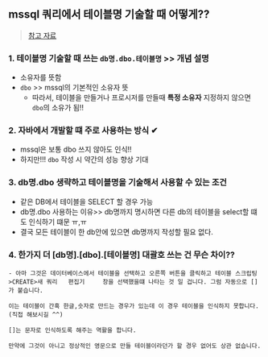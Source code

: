 ## mssql 쿼리에서 테이블명 기술할 때 어떻게??
> [참고 자료](https://www.sqler.com/board_SQLQA/591855)
### 1. 테이블명 기술할 때 쓰는 `db명.dbo.테이블명` >> 개념 설명
- 소유자를 뜻함
- `dbo` >> mssql의 기본적인 소유자 뜻
  - 따라서, 테이블을 만들거나 프로시저를 만들때 __특정 소유자__ 지정하지 않으면 `dbo`의 소유가 됨!!

### 2. 자바에서 개발할 떄 주로 사용하는 방식 ✔
- mssql은 보통 dbo 쓰지 않아도 인식!!
- 하지만!!! `dbo` 작성 시 약간의 성능 향상 기대

### 3. db명.dbo 생략하고 테이블명을 기술해서 사용할 수 있는 조건
- 같은 DB에서 테이블을 SELECT 할 경우 가능
- db명.dbo 사용하는 이유>> db명까지 명시하면 다른 db의 테이블을 select할 떄도 인식하기 떄문 ㅠ,ㅠ
- 결국 모든 테이블이 한 db안에 있으면 db명까지 작성할 필요 없다.

### 4. 한가지 더 [db명].[dbo].[테이블명] 대괄호 쓰는 건 무슨 차이??
```
- 아마 그것은 데이터베이스에서 테이블을 선택하고 오른쪽 버튼을 클릭하고 테이블 스크립팅>CREATE>새 쿼리 	편집기 	창을 선택했을떄 나타는 것 일 겁니다. 그럼 자동으로 []가 붙습니다.

이는 테이블이 간혹 한글,숫자로 만드는 경우가 있는데 이 경우 테이블을 인식하지 못합니다. (직접 해보시길 ^^)

[]는 문자로 인식하도록 해주는 역활을 합니다. 

만약에 그것이 아니고 정상적인 영문으로 만들 테이블이라던가 할 경우 없어도 상관 없습니다.
```
